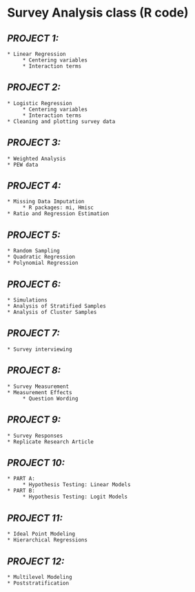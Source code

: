 # **Survey Analysis class (R code)**

## *PROJECT 1:*

    * Linear Regression
         * Centering variables
         * Interaction terms

## *PROJECT 2:*

    * Logistic Regression
         * Centering variables
         * Interaction terms
    * Cleaning and plotting survey data

## *PROJECT 3:*

    * Weighted Analysis
    * PEW data

## *PROJECT 4:*

    * Missing Data Imputation
         * R packages: mi, Hmisc
    * Ratio and Regression Estimation

## *PROJECT 5:*

    * Random Sampling
    * Quadratic Regression
    * Polynomial Regression

## *PROJECT 6:*

    * Simulations
    * Analysis of Stratified Samples
    * Analysis of Cluster Samples

## *PROJECT 7:*

    * Survey interviewing

## *PROJECT 8:*

    * Survey Measurement
    * Measurement Effects
         * Question Wording

## *PROJECT 9:*

    * Survey Responses
    * Replicate Research Article

## *PROJECT 10:*

    * PART A:
         * Hypothesis Testing: Linear Models 
    * PART B:
         * Hypothesis Testing: Logit Models

## *PROJECT 11:*

    * Ideal Point Modeling
    * Hierarchical Regressions

## *PROJECT 12:*

    * Multilevel Modeling
    * Poststratification
